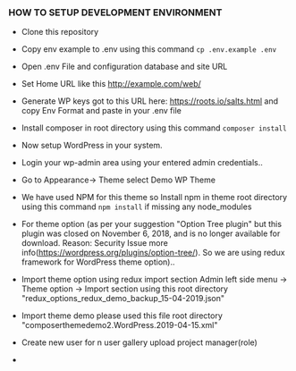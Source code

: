 
### HOW TO SETUP DEVELOPMENT ENVIRONMENT  ###
  - Clone this repository
  - Copy env example to .env using this command  `cp .env.example .env`
  - Open .env File and configuration database and site URL 
  - Set Home URL like this http://example.com/web/
  - Generate WP keys got to this URL here: https://roots.io/salts.html and copy Env Format and   paste in your .env file

  - Install composer in root directory using this command `composer install`
  - Now setup WordPress in your system.
  - Login your wp-admin area using your entered admin credentials..
  - Go to Appearance-> Theme select Demo WP Theme
  - We have used NPM for this theme so Install npm in theme root directory using this command `npm install` if missing any node_modules
  
  - For theme option (as per your suggestion "Option Tree plugin" but this plugin was closed on November 6, 2018, and is no longer available for download. Reason: Security Issue more info(https://wordpress.org/plugins/option-tree/). So we are using redux framework for WordPress theme option)..
  - Import theme option using redux import section Admin left side menu -> Theme option -> Import section using this root directory "redux_options_redux_demo_backup_15-04-2019.json"
  -  Import theme demo please used this file root directory "composerthemedemo2.WordPress.2019-04-15.xml"
  - Create new user for n user gallery upload project manager(role)
  - 
  
